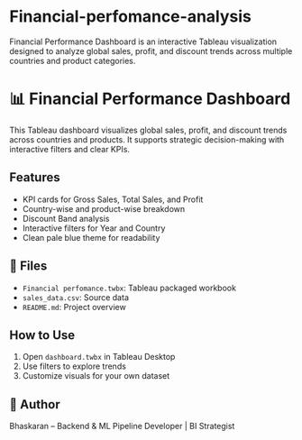 # Financial-perfomance-analysis
Financial Performance Dashboard is an interactive Tableau visualization designed to analyze global sales, profit, and discount trends across multiple countries and product categories. 
# 📊 Financial Performance Dashboard

This Tableau dashboard visualizes global sales, profit, and discount trends across countries and products. It supports strategic decision-making with interactive filters and clear KPIs.

##  Features
- KPI cards for Gross Sales, Total Sales, and Profit
- Country-wise and product-wise breakdown
- Discount Band analysis
- Interactive filters for Year and Country
- Clean pale blue theme for readability


## 📁 Files
- `Financial perfomance.twbx`: Tableau packaged workbook
- `sales_data.csv`: Source data
- `README.md`: Project overview

##  How to Use
1. Open `dashboard.twbx` in Tableau Desktop
2. Use filters to explore trends
3. Customize visuals for your own dataset

## 👤 Author
Bhaskaran – Backend & ML Pipeline Developer | BI Strategist
